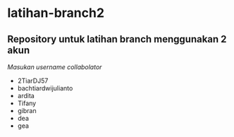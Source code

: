 # latihan-branch2
Repository untuk latihan branch menggunakan 2 akun
--
*Masukan username collabolator*
- 2TiarDJ57
- bachtiardwijulianto
- ardita
- Tifany
- gibran
- dea
- gea
